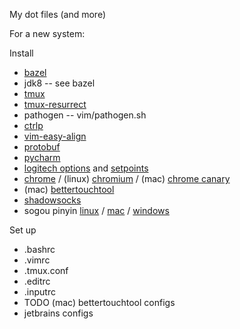 My dot files (and more)

For a new system:

Install

* [bazel](http://bazel.io/docs/install.html)
* jdk8 -- see bazel
* [tmux](http://tmux.github.io/)
* [tmux-resurrect](https://github.com/tmux-plugins/tmux-resurrect)
* pathogen -- vim/pathogen.sh
* [ctrlp](https://github.com/ctrlpvim/ctrlp.vim)
* [vim-easy-align](https://github.com/junegunn/vim-easy-align)
* [protobuf](https://github.com/google/protobuf)
* [pycharm](https://www.jetbrains.com/pycharm/download)
* [logitech options](http://support.logitech.com/en_us/software/options) and
  [setpoints](http://support.logitech.com/en_us/software/setpoint)
* [chrome](https://www.google.com/chrome/browser/desktop/) /
  (linux) [chromium](https://github.com/scheib/chromium-latest-linux) /
  (mac) [chrome canary](https://www.google.com/chrome/browser/canary.html)
* (mac) [bettertouchtool](https://www.boastr.net/)
* [shadowsocks](https://shadowsocks.org/en/download/clients.html)
* sogou pinyin [linux](http://pinyin.sogou.com/linux/?r=pinyin) /
  [mac](http://pinyin.sogou.com/mac/?r=pinyin) /
  [windows](http://pinyin.sogou.com/)

Set up

* .bashrc
* .vimrc
* .tmux.conf
* .editrc
* .inputrc
* TODO (mac) bettertouchtool configs
* jetbrains configs
